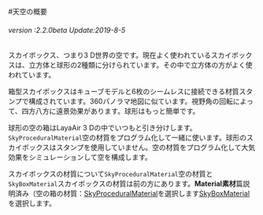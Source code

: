 #天空の概要

###### *version :2.2.0beta   Update:2019-8-5*

スカイボックス、つまり3 D世界の空です。現在よく使われているスカイボックスは、立方体と球形の2種類に分けられています。その中で立方体の方がよく使われています。

箱型スカイボックスはキューブモデルと6枚のシームレスに接続できる材質スタンプで構成されています。360パノラマ地図に似ています。視野角の回転によって、四方八方に遠景効果があります。球形はもっと簡単です。

球形の空の箱はLayaAir 3 Dの中でいつもと引き分けします。`SkyProceduralMaterial`空の材質をプログラム化して一緒に使います。球形のスカイボックスはスタンプを使用していません。空の材質をプログラム化して大気効果をシミュレーションして空を構成します。

スカイボックスの材質について`SkyProceduralMaterial`空の材質と`SkyBoxMaterial`スカイボックスの材質は前の方にあります。**Material素材**篇説明済み（空の箱の材質：[SkyProceduralMaterial](https://ldc2.layabox.com/doc/?nav=zh-js-4-13-0)を選択します[SkyBoxMaterial](https://ldc2.layabox.com/doc/?nav=zh-js-4-13-1)を選択します。

